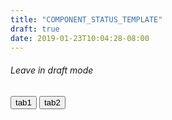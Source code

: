 ```yaml
---
title: "COMPONENT_STATUS_TEMPLATE"
draft: true
date: 2019-01-23T10:04:28-08:00
---
```


<h6>Leave in draft mode</h6>


<!-- Tab links -->
<div class="tab">
  <button class="tablinks active" onclick="openTab(event, 'tab1')">tab1</button>
  <button class="tablinks" onclick="openTab(event, 'tab2')">tab2</button>
</div>

<!-- Tab content -->
<div id="tab1" class="tabcontent active" style="display: block;">
</div>

<div id="tab2" class="tabcontent">
</div>

